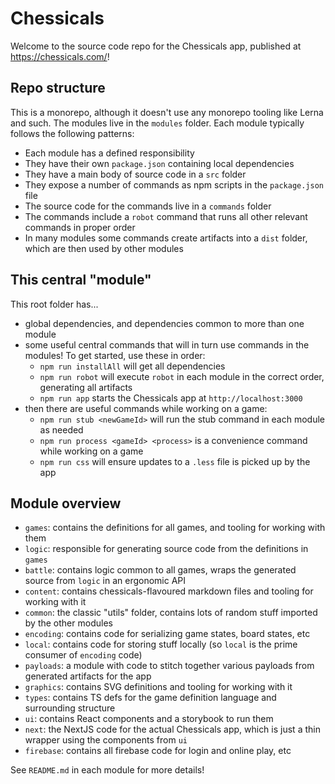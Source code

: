 # Chessicals

Welcome to the source code repo for the Chessicals app, published at https://chessicals.com/!

## Repo structure

This is a monorepo, although it doesn't use any monorepo tooling like Lerna and such. The modules live in the `modules` folder. Each module typically follows the following patterns:

- Each module has a defined responsibility
- They have their own `package.json` containing local dependencies
- They have a main body of source code in a `src` folder
- They expose a number of commands as npm scripts in the `package.json` file
- The source code for the commands live in a `commands` folder
- The commands include a `robot` command that runs all other relevant commands in proper order
- In many modules some commands create artifacts into a `dist` folder, which are then used by other modules

## This central "module"

This root folder has...

- global dependencies, and dependencies common to more than one module
- some useful central commands that will in turn use commands in the modules! To get started, use these in order:
  - `npm run installAll` will get all dependencies
  - `npm run robot` will execute `robot` in each module in the correct order, generating all artifacts
  - `npm run app` starts the Chessicals app at `http://localhost:3000`
- then there are useful commands while working on a game:
  - `npm run stub <newGameId>` will run the stub command in each module as needed
  - `npm run process <gameId> <process>` is a convenience command while working on a game
  - `npm run css` will ensure updates to a `.less` file is picked up by the app

## Module overview

- `games`: contains the definitions for all games, and tooling for working with them
- `logic`: responsible for generating source code from the definitions in `games`
- `battle`: contains logic common to all games, wraps the generated source from `logic` in an ergonomic API
- `content`: contains chessicals-flavoured markdown files and tooling for working with it
- `common`: the classic "utils" folder, contains lots of random stuff imported by the other modules
- `encoding`: contains code for serializing game states, board states, etc
- `local`: contains code for storing stuff locally (so `local` is the prime consumer of `encoding` code)
- `payloads`: a module with code to stitch together various payloads from generated artifacts for the app
- `graphics`: contains SVG definitions and tooling for working with it
- `types`: contains TS defs for the game definition language and surrounding structure
- `ui`: contains React components and a storybook to run them
- `next`: the NextJS code for the actual Chessicals app, which is just a thin wrapper using the components from `ui`
- `firebase`: contains all firebase code for login and online play, etc

See `README.md` in each module for more details!
